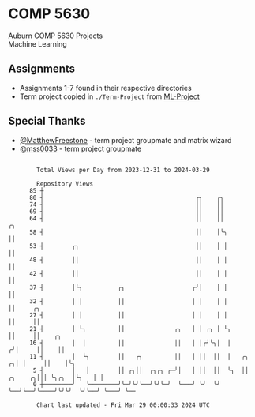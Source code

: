 # COMP 5630
Auburn COMP 5630 Projects  
Machine Learning

## Assignments
- Assignments 1-7 found in their respective directories
- Term project copied in `./Term-Project` from [ML-Project](https://github.com/wumphlett/ML-Project)

## Special Thanks
- [@MatthewFreestone](https://github.com/MatthewFreestone) - term project groupmate and matrix wizard
- [@mss0033](https://github.com/mss0033) - term project groupmate

```

        Total Views per Day from 2023-12-31 to 2024-03-29

        Repository Views
      85 ┼
      80 ┤                                           ╭╮    ╭╮
      74 ┤                                           ││    ││
      69 ┤                                           ││    ││
      64 ┤                                           ││    ││                    ╭╮
      58 ┤                                           ││    │╰╮                   ││
      53 ┤        ╭╮                                 ││    │ │                   ││
      48 ┤        ││                                 ││    │ │                   ││
      42 ┤        ││                                 ││    │ │                   ││
      37 ┤        │╰╮          ╭╮                   ╭╯│    │ │                   ││
      32 ┤        │ │          ││                   │ │    │ │                   ││     ╭╮
      27 ┤        │ │          ││                   │ │    │ │                   ││     ││
      21 ┤        │ ╰╮         ││              ╭╮   │ │ ╭╮ │ ╰╮                  ││     ││    ╭╮
      16 ┤        │  │         ││              ││   │ │╭╯╰╮│  │                 ╭╯│     ││    ││
      11 ┤        │  ╰╮        ││   ╭╮         ││   │ ││  ││  │   ╭╮          ╭╮│ │     ││    │╰╮
       5 ┤        │   │        ││ ╭╮││  ╭╮╭╮ ╭─╯│   │ ││  ││  ╰╮  ││  ╭╮    ╭╮│││ ╰╮╭╮  │╰╮   │ │
       0 ┼────────╯   ╰────────╯╰─╯╰╯╰──╯╰╯╰─╯  ╰───╯ ╰╯  ╰╯   ╰──╯╰──╯╰────╯╰╯╰╯  ╰╯╰──╯ ╰───╯ ╰──

        Chart last updated - Fri Mar 29 00:00:33 2024 UTC
        
```

